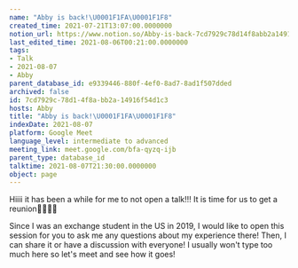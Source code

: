 ```yaml
---
name: "Abby is back!\U0001F1FA\U0001F1F8"
created_time: 2021-07-21T13:07:00.0000000
notion_url: https://www.notion.so/Abby-is-back-7cd7929c78d14f8abb2a14916f54d1c3
last_edited_time: 2021-08-06T00:21:00.0000000
tags:
- Talk
- 2021-08-07
- Abby
parent_database_id: e9339446-880f-4ef0-8ad7-8ad1f507dded
archived: false
id: 7cd7929c-78d1-4f8a-bb2a-14916f54d1c3
hosts: Abby
title: "Abby is back!\U0001F1FA\U0001F1F8"
indexDate: 2021-08-07
platform: Google Meet
language_level: intermediate to advanced
meeting_link: meet.google.com/bfa-qyzq-ijb
parent_type: database_id
talktime: 2021-08-07T21:30:00.0000000
object: page
---
```


Hiiii it has been a while for me to not open a talk!!!
It is time for us to get a reunion🥰🥰👌🏻

Since I was an exchange student in the US in 2019, I would like to open this session for you to ask me any questions about my experience there! Then, I can share it or have a discussion with everyone! I usually won't type too much here so let's meet and see how it goes!







